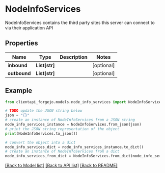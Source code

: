 # NodeInfoServices

NodeInfoServices contains the third party sites this server can connect to via their application API

## Properties

Name | Type | Description | Notes
------------ | ------------- | ------------- | -------------
**inbound** | **List[str]** |  | [optional] 
**outbound** | **List[str]** |  | [optional] 

## Example

```python
from clientapi_forgejo.models.node_info_services import NodeInfoServices

# TODO update the JSON string below
json = "{}"
# create an instance of NodeInfoServices from a JSON string
node_info_services_instance = NodeInfoServices.from_json(json)
# print the JSON string representation of the object
print(NodeInfoServices.to_json())

# convert the object into a dict
node_info_services_dict = node_info_services_instance.to_dict()
# create an instance of NodeInfoServices from a dict
node_info_services_from_dict = NodeInfoServices.from_dict(node_info_services_dict)
```
[[Back to Model list]](../README.md#documentation-for-models) [[Back to API list]](../README.md#documentation-for-api-endpoints) [[Back to README]](../README.md)


